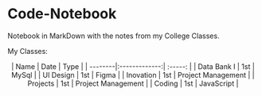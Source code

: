 # Code-Notebook
Notebook in MarkDown with the notes from my College Classes. 

My Classes:
<center>
| Name    | Date          | Type     | 
| --------|:-------------:| :-----:  | 
| Data Bank I | 1st     | MySql      |
| UI Design   | 1st     | Figma      |
| Inovation    | 1st     | Project Management |
| Projects    | 1st     | Project Management |
| Coding      | 1st     | JavaScript |
</center>
